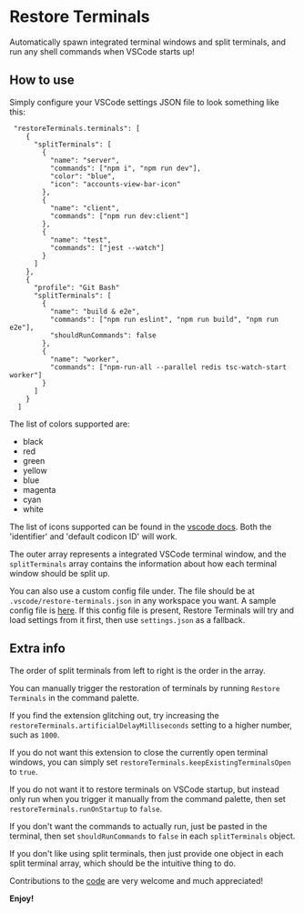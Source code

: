 # Restore Terminals

Automatically spawn integrated terminal windows and split terminals, and run any shell commands when VSCode starts up!

## How to use

Simply configure your VSCode settings JSON file to look something like this:

```
 "restoreTerminals.terminals": [
    {
      "splitTerminals": [
        {
          "name": "server",
          "commands": ["npm i", "npm run dev"],
          "color": "blue",
          "icon": "accounts-view-bar-icon"
        },
        {
          "name": "client",
          "commands": ["npm run dev:client"]
        },
        {
          "name": "test",
          "commands": ["jest --watch"]
        }
      ]
    },
    {
      "profile": "Git Bash"
      "splitTerminals": [
        {
          "name": "build & e2e",
          "commands": ["npm run eslint", "npm run build", "npm run e2e"],
          "shouldRunCommands": false
        },
        {
          "name": "worker",
          "commands": ["npm-run-all --parallel redis tsc-watch-start worker"]
        }
      ]
    }
  ]
```

The list of colors supported are:

- black
- red
- green
- yellow
- blue
- magenta
- cyan
- white

The list of icons supported can be found in the [vscode docs](https://code.visualstudio.com/api/references/icons-in-labels#icon-listing). Both the 'identifier' and 'default codicon ID' will work.

The outer array represents a integrated VSCode terminal window, and the `splitTerminals` array contains the information about how each terminal window should be split up.

You can also use a custom config file under. The file should be at `.vscode/restore-terminals.json` in any workspace you want. A sample config file is [here](https://github.com/EthanSK/restore-terminals-vscode/blob/master/.vscode/SAMPLE_restore-terminals.json). If this config file is present, Restore Terminals will try and load settings from it first, then use `settings.json` as a fallback.

## Extra info

The order of split terminals from left to right is the order in the array.

You can manually trigger the restoration of terminals by running `Restore Terminals` in the command palette.

If you find the extension glitching out, try increasing the `restoreTerminals.artificialDelayMilliseconds` setting to a higher number, such as `1000`.

If you do not want this extension to close the currently open terminal windows, you can simply set `restoreTerminals.keepExistingTerminalsOpen` to `true`.

If you do not want it to restore terminals on VSCode startup, but instead only run when you trigger it manually from the command palette, then set `restoreTerminals.runOnStartup` to `false`.

If you don't want the commands to actually run, just be pasted in the terminal, then set `shouldRunCommands` to `false` in each `splitTerminals` object.

If you don't like using split terminals, then just provide one object in each split terminal array, which should be the intuitive thing to do.

Contributions to the [code](https://github.com/EthanSK/restore-terminals-vscode) are very welcome and much appreciated!

**Enjoy!**
